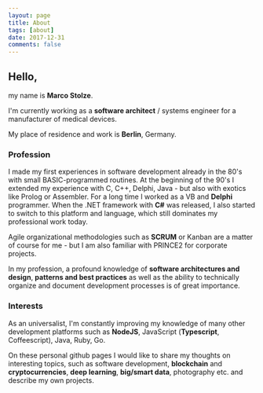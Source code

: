 ```yaml
---
layout: page
title: About
tags: [about]
date: 2017-12-31
comments: false
---
```


## Hello,

my name is **Marco Stolze**. 

I'm currently working as a **software architect** / systems engineer for a 
manufacturer of medical devices. 

My place of residence and work is **Berlin**, Germany.

### Profession

I made my first experiences in software development already in the 80's with 
small BASIC-programmed routines.
At the beginning of the 90's I extended my experience with C, C++, Delphi, 
Java - but also with exotics like Prolog or Assembler.
For a long time I worked as a VB and **Delphi** programmer.
When the .NET framework with **C#** was released, I also started to switch to this
platform and language, which still dominates my professional work today.

Agile organizational methodologies such as **SCRUM** or Kanban are 
a matter of course for me - but I am also familiar with PRINCE2 for corporate 
projects.

In my profession, a profound knowledge of **software architectures and design**, 
**patterns and best practices** as well as the ability to technically 
organize and document development processes is of great importance.

### Interests

As an universalist, I'm constantly improving my knowledge of many other 
development platforms such as **NodeJS**, JavaScript (**Typescript**, Coffeescript), 
Java, Ruby, Go.
 

On these personal github pages I would like to share my thoughts on interesting 
topics, such as software development, **blockchain** and **cryptocurrencies**, 
**deep learning**, **big/smart data**, photography etc. and describe my own projects. 